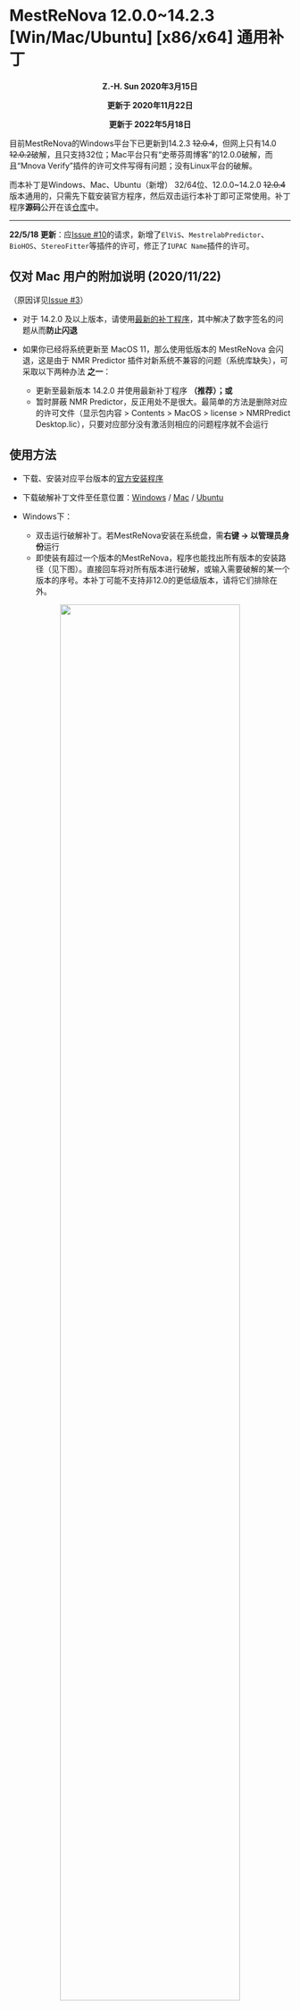 # MestReNova 12.0.0~14.2.3 [Win/Mac/Ubuntu] [x86/x64] 通用补丁
**<p align="center">Z.-H. Sun 2020年3月15日</p>**
**<p align="center">更新于 2020年11月22日</p>**
**<p align="center">更新于 2022年5月18日</p>**

目前MestReNova的Windows平台下已更新到14.2.3 ~~12.0.4~~，但网上只有14.0 ~~12.0.2~~破解，且只支持32位；Mac平台只有“史蒂芬周博客”的12.0.0破解，而且“Mnova Verify”插件的许可文件写得有问题；没有Linux平台的破解。

而本补丁是Windows、Mac、Ubuntu（新增） 32/64位、12.0.0~14.2.0 ~~12.0.4~~版本通用的，只需先下载安装官方程序，然后双击运行本补丁即可正常使用。补丁程序**源码**公开在该[仓库](https://github.com/Z-H-Sun/MRN-ADF_Patch)中。

---
**22/5/18 更新**：应[Issue #10](https://github.com/Z-H-Sun/CS_CCME_Posts/issues/10)的请求，新增了`ElViS`、`MestrelabPredictor`、`BioHOS`、`StereoFitter`等插件的许可，修正了`IUPAC Name`插件的许可。

## 仅对 Mac 用户的附加说明 (2020/11/22)

（原因详见[Issue #3](https://github.com/Z-H-Sun/CS_CCME_Posts/issues/3)）

* 对于 14.2.0 及以上版本，请使用[最新的补丁程序](https://github.com/Z-H-Sun/MRN-ADF_Patch/releases/download/v2.14/MRN_Crack_Mac)，其中解决了数字签名的问题从而**防止闪退**
* 如果你已经将系统更新至 MacOS 11，那么使用低版本的 MestReNova 会闪退，这是由于 NMR Predictor 插件对新系统不兼容的问题（系统库缺失），可采取以下两种办法 **之一**：

  * 更新至最新版本 14.2.0 并使用最新补丁程序 **（推荐）；或**
  * 暂时屏蔽 NMR Predictor，反正用处不是很大。最简单的方法是删除对应的许可文件（显示包内容 > Contents > MacOS > license > NMRPredict Desktop.lic），只要对应部分没有激活则相应的问题程序就不会运行

## 使用方法
* 下载、安装对应平台版本的[官方安装程序](http://mestrelab.com/download/mnova/)
* 下载破解补丁文件至任意位置：[Windows](https://github.com/Z-H-Sun/MRN-ADF_Patch/releases/download/v2.14/MestReNovaCrack.exe) / [Mac](https://github.com/Z-H-Sun/MRN-ADF_Patch/releases/download/v2.14/MRN_Crack_Mac) / [Ubuntu](https://github.com/Z-H-Sun/MRN-ADF_Patch/releases/download/v2.14/MRN_Crack_Ubuntu)

* Windows下：

  * 双击运行破解补丁。若MestReNova安装在系统盘，需**右键 -> 以管理员身份**运行
  * 即使装有超过一个版本的MestReNova，程序也能找出所有版本的安装路径（见下图）。直接回车将对所有版本进行破解，或输入需要破解的某一个版本的序号。本补丁可能不支持非12.0的更低级版本，请将它们排除在外。
<p align="center"><img src="/mestrenova/3.jpg" height="80%" width="80%"></p>

* Mac下：

  * 最好通过另一台Windows电脑下载程序安装包及补丁文件，U盘拷贝至此Mac电脑。安装结束后以“终端 (Terminal)”方式打开补丁文件，按y确认
  * 具体操作，或过程中产生任何问题，请参见[一般操作流程及疑难解答](/MAC.md)。
  * 以下情况有一定可能会发生：如果首次运行时，软件提示“Cache目录设置不正常，是否解决”，**请选择“是”并按照提示输入管理员账号密码即可**（否则会提示许可验证失败，代码0x8000000E）
<p align="center"><img src="/mestrenova/2.jpg" height="80%" width="80%"></p>

* Ubuntu下（新增）：

  * 请首先配置`ruby`环境。使用`sudo apt-get install ruby-full`安装最新版ruby，或者对于non-sudoer用户可选择自行编译
  * 终端中运行`ruby </path/to/>MRN_Crack_Ubuntu`，按y确认
* 本补丁运行时已经包含了写入许可文件的步骤，因此运行结束后即可正常打开和运行MestReNova 12.0~14.2。

## 运行效果图
*<p align="center"><img src="/mestrenova/1.jpg" height="30%" width="30%">  <img src="/mestrenova/0.jpg" height="39%" width="39%"><br>左：Windows；右：Mac</p>*
